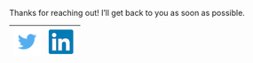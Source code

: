 <!-- ---
title: "Thank you"
date: 2022-01-20T10:52:58-08:00
draft: false
--- -->
Thanks for reaching out! I’ll get back to you as soon as possible.

|[![twitter](/social-icons/twitterlogo50.png)](https://twitter.com/0xaceroni)|[![linkdin](/social-icons/linkedin-logo.png)](https://www.linkedin.com/in/ljflint/)|
|-|-|